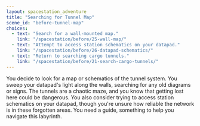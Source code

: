 ```yaml
---
layout: spacestation_adventure
title: "Searching for Tunnel Map"
scene_id: "before-tunnel-map"
choices:
  - text: "Search for a wall-mounted map."
    link: "/spacestation/before/25-wall-map/"
  - text: "Attempt to access station schematics on your datapad."
    link: "/spacestation/before/26-datapad-schematics/"
  - text: "Return to searching cargo tunnels."
    link: "/spacestation/before/21-search-cargo-tunnels/"
---
```


You decide to look for a map or schematics of the tunnel system. You sweep your datapad's light along the walls, searching for any old diagrams or signs. The tunnels are a chaotic maze, and you know that getting lost here could be dangerous. You also consider trying to access station schematics on your datapad, though you're unsure how reliable the network is in these forgotten areas. You need a guide, something to help you navigate this labyrinth.
